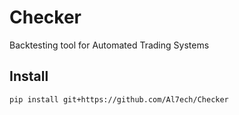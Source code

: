 # Checker
Backtesting tool for Automated Trading Systems


## Install
`pip install git+https://github.com/Al7ech/Checker`